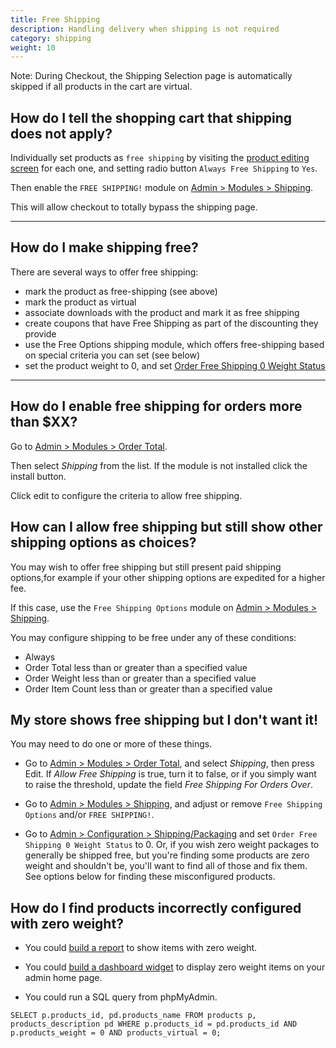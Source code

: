 ```yaml
---
title: Free Shipping
description: Handling delivery when shipping is not required
category: shipping 
weight: 10
---
```


Note: During Checkout, the Shipping Selection page is automatically skipped if all products in the cart are virtual.  

## How do I tell the shopping cart that shipping does not apply?

Individually set products as `free shipping` by visiting the [product editing screen](/user/products/product_edit/) for each one, and setting radio button `Always Free Shipping` to `Yes`. 

Then enable the `FREE SHIPPING!` module on [Admin > Modules > Shipping](/user/admin_pages/modules/shipping/). 

This will allow checkout to totally bypass the shipping page.

---

## How do I make shipping free?

There are several ways to offer free shipping: 

- mark the product as free-shipping (see above)
- mark the product as virtual 
- associate downloads with the product and mark it as free shipping
- create coupons that have Free Shipping as part of the discounting they provide
- use the Free Options shipping module, which offers free-shipping based on special criteria you can set (see below)
- set the product weight to 0, and set [Order Free Shipping 0 Weight Status](/user/admin_pages/configuration/configuration_shippingpackaging/#order_free_shipping_0_weight_status) 

--- 

## How do I enable free shipping for orders more than $XX?

Go to [Admin > Modules > Order Total](/user/admin_pages/modules/order_total/).

Then select *Shipping* from the list. 
If the module is not installed click the install button. 

Click edit to configure the criteria to allow free shipping.

## How can I allow free shipping but still show other shipping options as choices?

You may wish to offer free shipping but still present paid shipping options,for example if your other shipping options are expedited for a higher fee.

If this case, use the `Free Shipping Options` module on [Admin > Modules > Shipping](/user/admin_pages/modules/shipping/). 

You may configure shipping to be free under any of these conditions: 

- Always 
- Order Total less than or greater than a specified value 
- Order Weight less than or greater than a specified value 
- Order Item Count less than or greater than a specified value


## My store shows free shipping but I don't want it! 

You may need to do one or more of these things. 

- Go to [Admin > Modules > Order Total](/user/admin_pages/modules/order_total/), and select *Shipping*, then press Edit.   If *Allow Free Shipping* is true, turn it to false, or if you simply want to raise the  threshold, update the field *Free Shipping For Orders Over*. 

- Go to [Admin > Modules > Shipping](/user/admin_pages/modules/shipping/), and adjust or remove `Free Shipping Options` and/or `FREE SHIPPING!`. 
 
- Go to [Admin > Configuration > Shipping/Packaging](/user/admin_pages/configuration/configuration_shippingpackaging) and set `Order Free Shipping 0 Weight Status` to 0.  Or, if you wish zero weight packages to generally be shipped free, but you're finding some products are zero weight and shouldn't be, you'll want to find all of those and fix them.  See options below for finding these misconfigured products. 

## How do I find products incorrectly configured with zero weight? 

- You could [build a report](/dev/code/reports/) to show items with zero weight. 
- You could [build a dashboard widget](/dev/code/widget/) to display zero weight items on your admin home page.
 
- You could run a SQL query from phpMyAdmin.  
```
SELECT p.products_id, pd.products_name FROM products p, products_description pd WHERE p.products_id = pd.products_id AND p.products_weight = 0 AND products_virtual = 0; 
```

